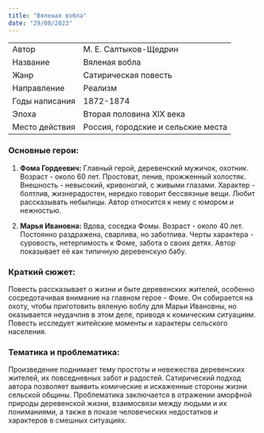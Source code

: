 ```yaml
---
title: "Вяленая вобла"
date: "29/08/2023"
---
```


|                |                                    |
| -------------- | ---------------------------------- |
| Автор          | М. Е. Салтыков-Щедрин              |
| Название       | Вяленая вобла                      |
| Жанр           | Сатирическая повесть               |
| Направление    | Реализм                            |
| Годы написания | 1872-1874                          |
| Эпоха          | Вторая половина XIX века           |
| Место действия | Россия, городские и сельские места |

### Основные герои:

1. **Фома Гордеевич:** Главный герой, деревенский мужичок, охотник. Возраст - около 60 лет. Простоват, ленив, прожженный холостяк. Внешность - невысокий, кривоногий, с живыми глазами. Характер - болтлив, жизнерадостен, нередко говорит бессвязные вещи. Любит рассказывать небылицы. Автор относится к нему с юмором и нежностью.

2. **Марья Ивановна:** Вдова, соседка Фомы. Возраст - около 40 лет. Постоянно раздражена, сварлива, но заботлива. Черты характера - суровость, нетерпимость к Фоме, забота о своих детях. Автор показывает её как типичную деревенскую бабу.

### Краткий сюжет:

Повесть рассказывает о жизни и быте деревенских жителей, особенно сосредотачивая внимание на главном герое - Фоме. Он собирается на охоту, чтобы приготовить вяленую воблу для Марьи Ивановны, но оказывается неудачлив в этом деле, приводя к комическим ситуациям. Повесть исследует житейские моменты и характеры сельского населения.

### Тематика и проблематика:

Произведение поднимает тему простоты и невежества деревенских жителей, их повседневных забот и радостей. Сатирический подход автора позволяет выявить комические и искаженные стороны жизни сельской общины. Проблематика заключается в отражении аморфной природы деревенской жизни, взаимосвязи между людьми и их пониманиями, а также в показе человеческих недостатков и характеров в смешных ситуациях.
